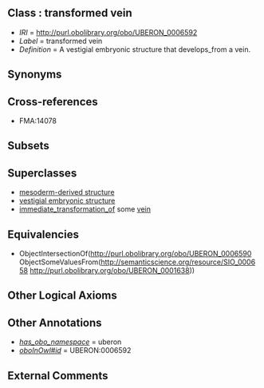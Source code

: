 
## Class : transformed vein

 * *IRI* = http://purl.obolibrary.org/obo/UBERON_0006592
 * *Label* = transformed vein
 * *Definition* = A vestigial embryonic structure that develops_from a vein.

## Synonyms


## Cross-references

 * FMA:14078

## Subsets


## Superclasses

 * [mesoderm-derived structure](../../UBERON/20/UBERON_0004120.md)
 * [vestigial embryonic structure](../../UBERON/90/UBERON_0006590.md)
 * [immediate_transformation_of](../../SIO/58/SIO_000658.md) some [vein](../../UBERON/38/UBERON_0001638.md)

## Equivalencies

 * ObjectIntersectionOf(<http://purl.obolibrary.org/obo/UBERON_0006590> ObjectSomeValuesFrom(<http://semanticscience.org/resource/SIO_000658> <http://purl.obolibrary.org/obo/UBERON_0001638>))

## Other Logical Axioms


## Other Annotations

 * *[has_obo_namespace](../../ce/oboInOwl#hasOBONamespace.md)* = uberon
 * *[oboInOwl#id](../../id/oboInOwl#id.md)* = UBERON:0006592

## External Comments

